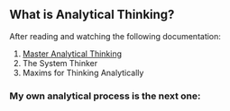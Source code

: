 ## What is Analytical Thinking?


After reading and watching the following documentation:
1. [Master Analytical Thinking](<a href="https://www.amazon.com/Master-Analytical-Thinking-Intelligent-Strengthen-ebook/dp/B0857LLG86/ref=sr_1_1?crid=3RJXK9WKOVISY&keywords=master+analytical&qid=1665833891&qu=eyJxc2MiOiIxLjc3IiwicXNhIjoiMC4wMCIsInFzcCI6IjAuMDAifQ%3D%3D&sprefix=master+analytical%2Caps%2C219&sr=8-1">)
2. The System Thinker
3. Maxims for Thinking Analytically

### My own analytical process is the next one:


